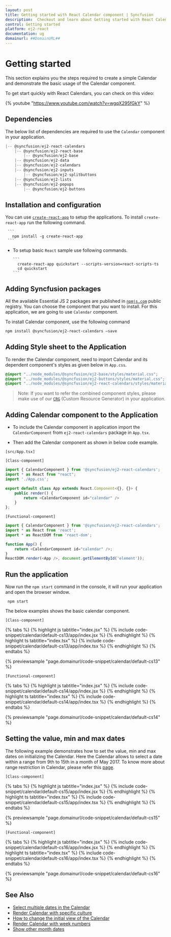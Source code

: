 ```yaml
---
layout: post
title: Getting started with React Calendar component | Syncfusion
description:  Checkout and learn about Getting started with React Calendar component of Syncfusion Essential JS 2 and more details.
control: Getting started 
platform: ej2-react
documentation: ug
domainurl: ##DomainURL##
---
```


# Getting started

This section explains you the steps required to create a simple Calendar and demonstrate the basic usage of the Calendar component.

To get start quickly with React Calendars, you can check on this video:

{% youtube "https://www.youtube.com/watch?v=wgqX295fGkY" %}

## Dependencies

The below list of dependencies are required to use the `Calendar` component in your application.

```javascript
|-- @syncfusion/ej2-react-calendars
    |-- @syncfusion/ej2-react-base
        |-- @syncfusion/ej2-base
    |-- @syncfusion/ej2-data
    |-- @syncfusion/ej2-calendars
    |-- @syncfusion/ej2-inputs
        |-- @syncfusion/ej2-splitbuttons
    |-- @syncfusion/ej2-lists
    |-- @syncfusion/ej2-popups
        |-- @syncfusion/ej2-buttons
```

## Installation and configuration

You can use [`create-react-app`](https://github.com/facebookincubator/create-react-app) to setup the applications. To install `create-react-app` run the following command.

     ```
       npm install -g create-react-app
     ```

* To setup basic `React` sample use following commands.

      ```
        create-react-app quickstart --scripts-version=react-scripts-ts
        cd quickstart
      ```

## Adding Syncfusion packages

All the available Essential JS 2 packages are published in [`npmjs.com`](https://www.npmjs.com/~syncfusionorg) public registry. You can choose the component that you want to install. For this application, we are going to use `Calendar` component.

To install Calendar component, use the following command

```bash
npm install @syncfusion/ej2-react-calendars –save
```

## Adding Style sheet to the Application

To render the Calendar component, need to import Calendar and its dependent component's styles as given below in `App.css`.

```css
@import "../node_modules/@syncfusion/ej2-base/styles/material.css";
@import "../node_modules/@syncfusion/ej2-buttons/styles/material.css";
@import "../node_modules/@syncfusion/ej2-react-calendars/styles/material.css";
```

>Note: If you want to refer the combined component styles, please make use of our [`CRG`](https://crg.syncfusion.com/) (Custom Resource Generator) in your application.

## Adding Calendar component to the Application

* To include the Calendar component in application import the `CalendarComponent` from `ej2-react-calendars` package in `App.tsx`.

* Then add the Calendar component as shown in below code example.

`[src/App.tsx]`

`[Class-component]`

```ts
import { CalendarComponent } from '@syncfusion/ej2-react-calendars';
import * as React from "react";
import './App.css';

export default class App extends React.Component<{}, {}> {
    public render() {
        return <CalendarComponent id="calendar" />
    }
};
```

`[Functional-component]`

```ts
import { CalendarComponent } from '@syncfusion/ej2-react-calendars';
import * as React from 'react';
import * as ReactDOM from 'react-dom';

function App() {
    return <CalendarComponent id="calendar" />;
}
ReactDOM.render(<App />, document.getElementById('element'));
```

## Run the application

Now run the `npm start` command in the console, it will run your application and open the browser window.

   ```
    npm start
   ```

The below examples shows the basic calendar component.

`[Class-component]`

{% tabs %}
{% highlight js tabtitle="index.jsx" %}
{% include code-snippet/calendar/default-cs13/app/index.jsx %}
{% endhighlight %}
{% highlight ts tabtitle="index.tsx" %}
{% include code-snippet/calendar/default-cs13/app/index.tsx %}
{% endhighlight %}
{% endtabs %}

 {% previewsample "page.domainurl/code-snippet/calendar/default-cs13" %}

`[Functional-component]`

{% tabs %}
{% highlight js tabtitle="index.jsx" %}
{% include code-snippet/calendar/default-cs14/app/index.jsx %}
{% endhighlight %}
{% highlight ts tabtitle="index.tsx" %}
{% include code-snippet/calendar/default-cs14/app/index.tsx %}
{% endhighlight %}
{% endtabs %}

 {% previewsample "page.domainurl/code-snippet/calendar/default-cs14" %}

## Setting the value, min and max dates

The following example demonstrates how to set the value,  min and max dates on initializing the Calendar. Here the Calendar allows to select a date within a range from 9th to 15th in a month of May 2017. To know more about range restriction in Calendar, please refer this [page](./date-range).

`[Class-component]`

{% tabs %}
{% highlight js tabtitle="index.jsx" %}
{% include code-snippet/calendar/default-cs15/app/index.jsx %}
{% endhighlight %}
{% highlight ts tabtitle="index.tsx" %}
{% include code-snippet/calendar/default-cs15/app/index.tsx %}
{% endhighlight %}
{% endtabs %}

 {% previewsample "page.domainurl/code-snippet/calendar/default-cs15" %}

`[Functional-component]`

{% tabs %}
{% highlight js tabtitle="index.jsx" %}
{% include code-snippet/calendar/default-cs16/app/index.jsx %}
{% endhighlight %}
{% highlight ts tabtitle="index.tsx" %}
{% include code-snippet/calendar/default-cs16/app/index.tsx %}
{% endhighlight %}
{% endtabs %}

 {% previewsample "page.domainurl/code-snippet/calendar/default-cs16" %}

## See Also

* [Select multiple dates in the Calendar](./multi-select)
* [Render Calendar with specific culture](./globalization)
* [How to change the initial view of the Calendar](./calendar-views)
* [Render Calendar with week numbers](./how-to/render-the-calendar-with-week-numbers)
* [Show other month dates](./how-to/show-dates-of-other-months)
